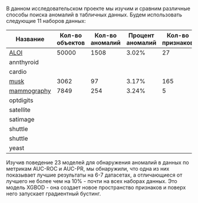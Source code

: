 В данном исследовательском проекте мы изучим и сравним различные способы поиска аномалий в табличных данных.
Будем использовать следующие 11 наборов данных:

Название   | Кол-во объектов| Кол-во аномалий | Процент аномалий | Кол-во признаков
-----------|----------------|-----------------|------------------|-
[ALOI](https://github.com/mishadobrits/anomaly_detector/blob/main/ALOI.arff)             | 50000          | 1508            | 3.02%            |27
annthyroid ||||
cardio ||||
[musk](https://github.com/mishadobrits/anomaly_detector/blob/main/musk.mat)              | 3062           | 97              | 3.17%            |165
[mammography](https://github.com/mishadobrits/anomaly_detector/blob/main/mammography.mat)| 7849           | 254             | 3.24%            |5
optdigits||||
satellite ||||
satimage ||||
shuttle ||||
shuttle ||||
yeast ||||

Изучив поведение 23 моделей для обнаружения аномалий в данных по метрикам AUC-ROC и AUC-PR, мы обнаружили, что одна из них показывает лучшие результаты на 6-7 датасетах, а отличающиеся от лучшего не более чем на 10% - почти на всех наборах данных. Это модель XGBOD - она создает новое пространство признаков и поверх него запускает градиентный бустинг.

